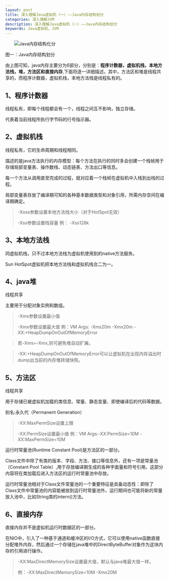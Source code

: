 ```yaml
---
layout: post
title: 深入理解Java虚拟机（一）——Java内存结构划分
categories: 深入理解JVM
description: 深入理解Java虚拟机（一）——Java内存结构划分
keywords: Java虚拟机，JVM
---
```


　　![Java内存结构化分](http://i.imgur.com/a46rxku.png)

图一：Java内存结构划分

由上图可知，java内存主要分为6部分，分别是：**程序计数器，虚拟机栈，本地方法栈，堆，方法区和直接内存**,下面将逐一详细描述。其中，方法区和堆是线程共享的，而程序计数器，虚拟机栈，本地方法栈是线程私有的。

## 1、程序计数器

线程私有，即每个线程都会有一个，线程之间互不影响，独立存储。

代表着当前线程所执行字节码的行号指示器。

## 2、虚拟机栈

线程私有，它的生命周期和线程相同。

描述的是java方法执行的内存模型：每个方法在执行的同时多会创建一个栈帧用于存储局部变量表、操作数栈、动态链表、方法出口等信息。

每一个方法从调用直至完成的过程，就对应着一个栈帧在虚拟机中入栈到出栈的过程。

局部变量表存放了编译期可知的各种基本数据类型和对象引用，所需内存空间在编译期确定。

> -Xoss参数设置本地方法栈大小（对于HotSpot无效）
>
> -Xss参数设置栈容量 例： -Xss128k

## 3、本地方法栈

同虚拟机栈，只不过本地方法栈为虚拟机使用到的native方法服务。

Sun HotSpot虚拟机把本地方法栈和虚拟机栈合二为一。

## 4、java堆

线程共享

主要用于分配对象实例和数组。

> -Xms参数设置最小值
> 
> -Xmx参数设置最大值 例：VM Args: -Xms20m -Xmx20m -XX:+HeapDumpOnOutOfMemoryError

> 若-Xms=-Xmx,则可避免堆自动扩展。

> -XX:+HeapDumpOnOutOfMemoryError可以让虚拟机在出现内存溢出时dump出当前的内存堆转储快照。

## 5、方法区

线程共享

用于存储已被虚拟机加载的类信息、常量、静态变量、即使编译后的代码等数据。

别名:永久代（Permanent Generation）

> -XX:MaxPermSize设置上限
> 
> -XX:PermSize设置最小值 例：VM Args:-XX:PermSize=10M -XX:MaxPermSize=10M

运行时常量池(Runtime Constant Pool)是方法区的一部分。

Class文件中除了有类的版本、字段、方法、接口等信息外，还有一项是常量池（Constant Pool Table）,用于存放编译期生成的各种字面量和符号引用，这部分内容将在类加载后进入方法区的运行时常量池中存放。

运行时常量池相对于Class文件常量池的一个重要特征是具备动态性：即除了Class文件中常量池的内容能被放到运行时常量池外，运行期间也可能将新的常量放入池中，比如String类的intern()方法。

## 6、直接内存

直接内存并不是虚拟机运行时数据区的一部分。

在NIO中，引入了一种基于通道和缓冲区的I/O方式，它可以使用native函数直接分配堆外内存，然后通过一个存储在java堆中的DirectByteBuffer对象作为这块内存的引用进行操作。

> -XX:MaxDirectMemorySize设置最大值，默认与java堆最大值一样。
> 
> 例：-XX:MaxDirectMemorySize=10M -Xmx20M

